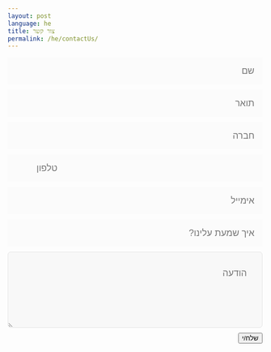 ```yaml
---
layout: post
language: he
title: צור קשר
permalink: /he/contactUs/
---
```


<style>
@import url(https://fonts.googleapis.com/css?family=Montserrat:400,700);

#form-div {
	background-color:rgba(72,72,72,0.4);
	padding-left:35px;
	padding-right:35px;
	padding-top:35px;
	padding-bottom:50px;
	width: 450px;
	float: left;
	left: 50%;
	position: absolute;
  	margin-top:30px;
	margin-left: -260px;
  	-moz-border-radius: 7px;
  	-webkit-border-radius: 7px;
}

.feedback-input {
	color:#3c3c3c;
	font-family: Helvetica, Arial, sans-serif;
  	font-weight:500;
	font-size: 18px;
	border-radius: 0;
	line-height: 22px;
	background-color: #fbfbfb;
	padding: 13px 13px 13px 54px;
	margin-bottom: 10px;
	width:100%;
	-webkit-box-sizing: border-box;
	-moz-box-sizing: border-box;
	-ms-box-sizing: border-box;
	box-sizing: border-box;
  	border: 3px solid rgba(0,0,0,0);
}

.feedback-input:focus{
	background: #fff;
	box-shadow: 0;
	border: 3px solid #3498db;
	color: #3498db;
	outline: none;
  	padding: 13px 13px 13px 54px;
}

.focused{
	color:#30aed6;
	border:#30aed6 solid 3px;
}

/* Icons ---------------------------------- */
#name{
	background-image: url(/hasa/assets/images/svg/name.svg);
	background-size: 30px 30px;
	background-position: 11px 8px;
	background-repeat: no-repeat;
}

#name:focus{
	background-image: url(/hasa/assets/images/svg/name.svg);
	background-size: 30px 30px;
	background-position: 8px 5px;
  	background-position: 11px 8px;
	background-repeat: no-repeat;
}

#title{
	background-image: url(/hasa/assets/images/svg/doc.svg);
	background-size: 30px 30px;
	background-position: 11px 8px;
	background-repeat: no-repeat;
}

#title:focus{
	background-image: url(/hasa/assets/images/svg/doc.svg);
	background-size: 30px 30px;
	background-position: 8px 5px;
  	background-position: 11px 8px;
	background-repeat: no-repeat;
}

#company{
	background-image: url(/hasa/assets/images/svg/CompanyName.svg);
	background-size: 30px 30px;
	background-position: 11px 8px;
	background-repeat: no-repeat;
}

#company:focus{
	background-image: url(/hasa/assets/images/svg/CompanyName.svg);
	background-size: 30px 30px;
	background-position: 8px 5px;
  	background-position: 11px 8px;
	background-repeat: no-repeat;
}

#phone{
	background-image: url(/hasa/assets/images/svg/Phone.svg);
	background-size: 30px 30px;
	background-position: 11px 8px;
	background-repeat: no-repeat;
}

#phone:focus{
	background-image: url(/hasa/assets/images/svg/Phone.svg);
	background-size: 30px 30px;
	background-position: 8px 5px;
  	background-position: 11px 8px;
	background-repeat: no-repeat;
}

#email{
	background-image: url(/hasa/assets/images/svg/Email.svg);
	background-size: 30px 30px;
	background-position: 11px 8px;
	background-repeat: no-repeat;
}

#email:focus{
	background-image: url(/hasa/assets/images/svg/Email.svg);
	background-size: 30px 30px;
  	background-position: 11px 8px;
	background-repeat: no-repeat;
}

#HAU{
	background-image: url(/hasa/assets/images/svg/planet.svg);
	background-size: 30px 30px;
	background-position: 11px 8px;
	background-repeat: no-repeat;
}

#HAU:focus{
	background-image: url(/hasa/assets/images/svg/planet.svg);
	background-size: 30px 30px;
  	background-position: 11px 8px;
	background-repeat: no-repeat;
}

#comment{
	background-image: url(/hasa/assets/images/svg/comment.svg);
	background-size: 30px 30px;
	background-position: 11px 8px;
	background-repeat: no-repeat;
	-moz-appearance: none;
	-webkit-appearance: none;
	-o-appearance: none;
	-ms-appearance: none;
	appearance: none;
	background: #f8f8f8;
	border-radius: 6px;
	border: solid 1px #e5e5e5;
	color: inherit;
	display: block;
	outline: 0;
	padding: 30px 30px 30px 30px;
	text-decoration: none;
	width: 100%;
	
}

textarea {
    width: 100%;
    height: 150px;
    line-height: 150%;
    resize:vertical;
}

input:hover, textarea:hover,
input:focus, textarea:focus {
	background-color:white;
}

#button-blue{
	font-family: 'Montserrat', Arial, Helvetica, sans-serif;
	float:left;
	width: 100%;
	border: #fbfbfb solid 4px;
	cursor:pointer;
	background-color: #3498db;
	color:white;
	font-size:24px;
	padding-top:22px;
	padding-bottom:22px;
	-webkit-transition: all 0.3s;
	-moz-transition: all 0.3s;
	transition: all 0.3s;
  	margin-top:-4px;
	font-weight:700;
}

#button-blue:hover{
	background-color: rgba(0,0,0,0);
	color: #0493bd;
}
	
.submit:hover {
	color: #3498db;
}
	
.ease {
	width: 0px;
	height: 74px;
	background-color: #fbfbfb;
	-webkit-transition: .3s ease;
	-moz-transition: .3s ease;
	-o-transition: .3s ease;
	-ms-transition: .3s ease;
	transition: .3s ease;
}

.submit:hover .ease{
  width:100%;
  background-color:white;
}

@media only screen and (max-width: 580px) {
	#form-div{
		left: 3%;
		margin-right: 3%;
		width: 88%;
		margin-left: 0;
		padding-left: 3%;
		padding-right: 3%;
	}
}
</style>



<div class="form-div" dir="rtl">
	<form action="https://getsimpleform.com/messages?form_api_token=39dda43c5bb42c646bc0a41d973c9a36" method="post">
		<div class="form-field">
			<input name="name" type="text" placeholder="שם" id="name" class="validate[required,custom[onlyLetter],length[0,100]] feedback-input" required>
		</div>
		<div class="form-field">
			<input name="title" type="text" placeholder="תואר" id="title" class="validate[required,custom[onlyLetter],length[0,100]] feedback-input" required>
		</div>
		<div class="form-field">
			<input name="company Name" type="text" placeholder="חברה" id="company" class="validate[required,custom[onlyLetter],length[0,100]] feedback-input" required>
		</div>
		<div class="form-field">
			<input name="phone" type="tel" placeholder="טלפון" id="phone" class="validate[required,custom[onlyNumber],length[0,20]] feedback-input" required>
		</div>
		<div class="form-field">
			<input name="email" type="email" placeholder="אימייל" class="validate[required,custom[email]] feedback-input" id="email" required>
		</div>
		<div class="form-field">
			<input name="How did you hear about us" type="text" placeholder="איך שמעת עלינו?" id="HAU" class="validate[required,length[0,100]] feedback-input" required>
		</div>
		<div class="form-field">
			<textarea name="comments" placeholder="הודעה" class="validate[required,length[6,300]] feedback-input" id="comment" required></textarea>
		</div>
		<input type="submit"  value="שלח/י">
	</form>
</div>

